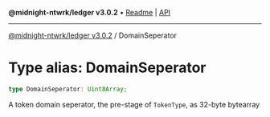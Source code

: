 **@midnight-ntwrk/ledger v3.0.2** • [Readme](../README.md) \| [API](../globals.md)

***

[@midnight-ntwrk/ledger v3.0.2](../README.md) / DomainSeperator

# Type alias: DomainSeperator

```ts
type DomainSeperator: Uint8Array;
```

A token domain seperator, the pre-stage of `TokenType`, as 32-byte bytearray
